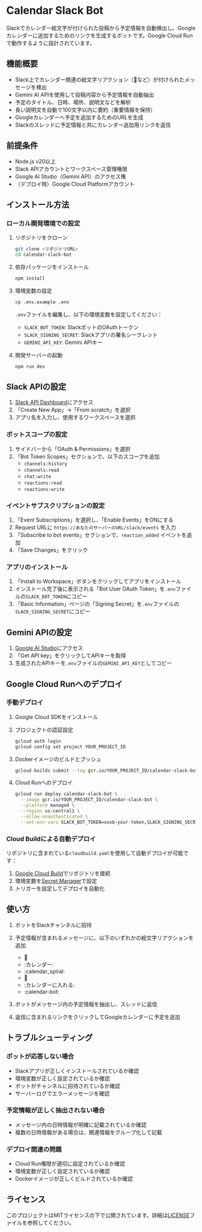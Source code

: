 # Calendar Slack Bot

Slackでカレンダー絵文字が付けられた投稿から予定情報を自動検出し、Googleカレンダーに追加するためのリンクを生成するボットです。Google Cloud Runで動作するように設計されています。

## 機能概要

- Slack上でカレンダー関連の絵文字リアクション（:calendar:など）が付けられたメッセージを検出
- Gemini AI APIを使用して投稿内容から予定情報を自動抽出
- 予定のタイトル、日時、場所、説明文などを解析
- 長い説明文を自動で100文字以内に要約（重要情報を保持）
- Googleカレンダーへ予定を追加するためのURLを生成
- Slackのスレッドに予定情報と共にカレンダー追加用リンクを返信

## 前提条件

- Node.js v20以上
- Slack APIアカウントとワークスペース管理権限
- Google AI Studio（Gemini API）のアクセス権
- （デプロイ時）Google Cloud Platformアカウント

## インストール方法

### ローカル開発環境での設定

1. リポジトリをクローン
   ```bash
   git clone <リポジトリURL>
   cd calendar-slack-bot
   ```

2. 依存パッケージをインストール
   ```bash
   npm install
   ```

3. 環境変数の設定
   ```bash
   cp .env.example .env
   ```
   `.env`ファイルを編集し、以下の環境変数を設定してください：
   - `SLACK_BOT_TOKEN`: SlackボットのOAuthトークン
   - `SLACK_SIGNING_SECRET`: Slackアプリの署名シークレット
   - `GEMINI_API_KEY`: Gemini APIキー

4. 開発サーバーの起動
   ```bash
   npm run dev
   ```

## Slack APIの設定

1. [Slack API Dashboard](https://api.slack.com/apps)にアクセス
2. 「Create New App」→「From scratch」を選択
3. アプリ名を入力し、使用するワークスペースを選択

### ボットスコープの設定
1. サイドバーから「OAuth & Permissions」を選択
2. 「Bot Token Scopes」セクションで、以下のスコープを追加
   - `channels:history`
   - `channels:read`
   - `chat:write`
   - `reactions:read`
   - `reactions:write`

### イベントサブスクリプションの設定
1. 「Event Subscriptions」を選択し、「Enable Events」をONにする
2. Request URLに `https://あなたのサーバーのURL/slack/events` を入力
3. 「Subscribe to bot events」セクションで、`reaction_added` イベントを追加
4. 「Save Changes」をクリック

### アプリのインストール
1. 「Install to Workspace」ボタンをクリックしてアプリをインストール
2. インストール完了後に表示される「Bot User OAuth Token」を`.env`ファイルの`SLACK_BOT_TOKEN`にコピー
3. 「Basic Information」ページの「Signing Secret」を`.env`ファイルの`SLACK_SIGNING_SECRET`にコピー

## Gemini APIの設定

1. [Google AI Studio](https://makersuite.google.com/app/apikey)にアクセス
2. 「Get API key」をクリックしてAPIキーを取得
3. 生成されたAPIキーを`.env`ファイルの`GEMINI_API_KEY`としてコピー

## Google Cloud Runへのデプロイ

### 手動デプロイ

1. Google Cloud SDKをインストール
2. プロジェクトの認証設定
   ```bash
   gcloud auth login
   gcloud config set project YOUR_PROJECT_ID
   ```

3. Dockerイメージのビルドとプッシュ
   ```bash
   gcloud builds submit --tag gcr.io/YOUR_PROJECT_ID/calendar-slack-bot
   ```

4. Cloud Runへのデプロイ
   ```bash
   gcloud run deploy calendar-slack-bot \
     --image gcr.io/YOUR_PROJECT_ID/calendar-slack-bot \
     --platform managed \
     --region us-central1 \
     --allow-unauthenticated \
     --set-env-vars SLACK_BOT_TOKEN=xoxb-your-token,SLACK_SIGNING_SECRET=your-secret,GEMINI_API_KEY=your-api-key
   ```

### Cloud Buildによる自動デプロイ

リポジトリに含まれている`cloudbuild.yaml`を使用して自動デプロイが可能です：

1. [Google Cloud Build](https://console.cloud.google.com/cloud-build)でリポジトリを接続
2. 環境変数を[Secret Manager](https://console.cloud.google.com/security/secret-manager)で設定
3. トリガーを設定してデプロイを自動化

## 使い方

1. ボットをSlackチャンネルに招待
2. 予定情報が含まれるメッセージに、以下のいずれかの絵文字リアクションを追加
   - :calendar:
   - :カレンダー:
   - :calendar_spiral:
   - :date:
   - :カレンダーに入れる:
   - :calendar-bot:

3. ボットがメッセージ内の予定情報を抽出し、スレッドに返信
4. 返信に含まれるリンクをクリックしてGoogleカレンダーに予定を追加

## トラブルシューティング

### ボットが応答しない場合
- Slackアプリが正しくインストールされているか確認
- 環境変数が正しく設定されているか確認
- ボットがチャンネルに招待されているか確認
- サーバーログでエラーメッセージを確認

### 予定情報が正しく抽出されない場合
- メッセージ内の日時情報が明確に記載されているか確認
- 複数の日時情報がある場合は、関連情報をグループ化して記載

### デプロイ関連の問題
- Cloud Run権限が適切に設定されているか確認
- 環境変数が正しく設定されているか確認
- Dockerイメージが正しくビルドされているか確認

## ライセンス

このプロジェクトはMITライセンスの下で公開されています。詳細は[LICENSE](LICENSE)ファイルを参照してください。